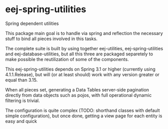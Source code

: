 # eej-spring-utilities
Spring dependent utilities

This package main goal is to handle via spring and reflection the necessary stuff to bind all pieces involved in this tasks.

The complete suite is built by using together eej-utilities, eej-spring-utilities and eej-database-utilities, but all this three are packaged separetely to make possible the reutilization of some of the components.

This eej-spring-utilities depends on Spring 3.1 or higher (currently using 4.1.1.Release), but will (or at least should) work with any version greater or equal than 3.15.

When all pieces set, generating a Data Tables server-side pagination directly from data objects such as pojos, with full operational dynamic filtering is trivial.

The configuration is quite complex (TODO: shorthand classes with default simple configuration), but once done, getting a view page for each entity is easy and quick
